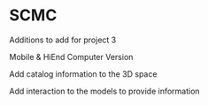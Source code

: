 # SCMC

Additions to add for project 3

Mobile & HiEnd Computer Version

Add catalog information to the 3D space

Add interaction to the models to provide information

